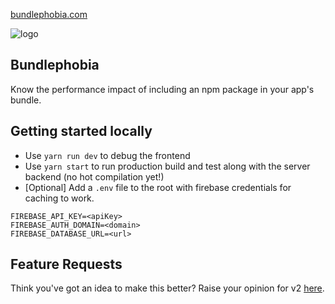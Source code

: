 [bundlephobia.com](https://bundlephobia.com)

![logo](https://cdn.rawgit.com/pastelsky/bundlephobia/bundlephobia/assets/logo.svg)

## Bundlephobia

Know the performance impact of including an npm package in your app's bundle.

## Getting started locally
 -  Use `yarn run dev` to debug the frontend
 - Use `yarn start` to run production build and test along with the server backend (no hot compilation yet!)
 - [Optional] Add a `.env` file to the root with firebase credentials for caching to work.
  
  ```
FIREBASE_API_KEY=<apiKey>
FIREBASE_AUTH_DOMAIN=<domain>
FIREBASE_DATABASE_URL=<url>
  ```
  
  ## Feature Requests
  Think you've got an idea to make this better? Raise your opinion for v2 [here](https://github.com/pastelsky/npm-cost/issues/1).
